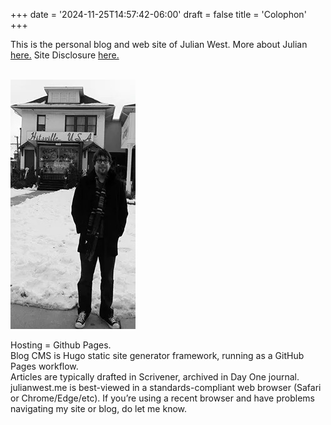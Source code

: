 +++
date = '2024-11-25T14:57:42-06:00'
draft = false
title = 'Colophon'
+++



This is the personal blog and web site of Julian West. More about Julian [here.](https://example.com) Site Disclosure [here.](https://example.com)<br><br>

![Alt text](julian.jpeg)


Hosting = Github Pages.<br>
Blog CMS is Hugo static site generator framework, running as a GitHub Pages workflow.<br>
Articles are typically drafted in Scrivener, archived in Day One journal.
julianwest.me is best-viewed in a standards-compliant web browser (Safari or Chrome/Edge/etc).
If you’re using a recent browser and have problems navigating my site or blog, do let me know.